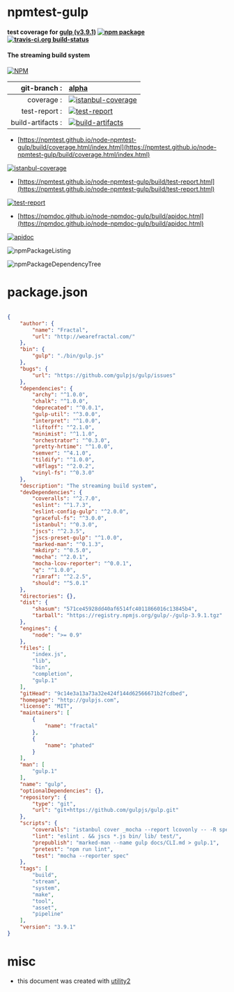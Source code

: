 # npmtest-gulp

#### test coverage for  [gulp (v3.9.1)](http://gulpjs.com)  [![npm package](https://img.shields.io/npm/v/npmtest-gulp.svg?style=flat-square)](https://www.npmjs.org/package/npmtest-gulp) [![travis-ci.org build-status](https://api.travis-ci.org/npmtest/node-npmtest-gulp.svg)](https://travis-ci.org/npmtest/node-npmtest-gulp)

#### The streaming build system

[![NPM](https://nodei.co/npm/gulp.png?downloads=true&downloadRank=true&stars=true)](https://www.npmjs.com/package/gulp)

| git-branch : | [alpha](https://github.com/npmtest/node-npmtest-gulp/tree/alpha)|
|--:|:--|
| coverage : | [![istanbul-coverage](https://npmtest.github.io/node-npmtest-gulp/build/coverage.badge.svg)](https://npmtest.github.io/node-npmtest-gulp/build/coverage.html/index.html)|
| test-report : | [![test-report](https://npmtest.github.io/node-npmtest-gulp/build/test-report.badge.svg)](https://npmtest.github.io/node-npmtest-gulp/build/test-report.html)|
| build-artifacts : | [![build-artifacts](https://npmtest.github.io/node-npmtest-gulp/glyphicons_144_folder_open.png)](https://github.com/npmtest/node-npmtest-gulp/tree/gh-pages/build)|

- [https://npmtest.github.io/node-npmtest-gulp/build/coverage.html/index.html](https://npmtest.github.io/node-npmtest-gulp/build/coverage.html/index.html)

[![istanbul-coverage](https://npmtest.github.io/node-npmtest-gulp/build/screenCapture.buildCi.browser.%252Ftmp%252Fbuild%252Fcoverage.lib.html.png)](https://npmtest.github.io/node-npmtest-gulp/build/coverage.html/index.html)

- [https://npmtest.github.io/node-npmtest-gulp/build/test-report.html](https://npmtest.github.io/node-npmtest-gulp/build/test-report.html)

[![test-report](https://npmtest.github.io/node-npmtest-gulp/build/screenCapture.buildCi.browser.%252Ftmp%252Fbuild%252Ftest-report.html.png)](https://npmtest.github.io/node-npmtest-gulp/build/test-report.html)

- [https://npmdoc.github.io/node-npmdoc-gulp/build/apidoc.html](https://npmdoc.github.io/node-npmdoc-gulp/build/apidoc.html)

[![apidoc](https://npmdoc.github.io/node-npmdoc-gulp/build/screenCapture.buildCi.browser.%252Ftmp%252Fbuild%252Fapidoc.html.png)](https://npmdoc.github.io/node-npmdoc-gulp/build/apidoc.html)

![npmPackageListing](https://npmtest.github.io/node-npmtest-gulp/build/screenCapture.npmPackageListing.svg)

![npmPackageDependencyTree](https://npmtest.github.io/node-npmtest-gulp/build/screenCapture.npmPackageDependencyTree.svg)



# package.json

```json

{
    "author": {
        "name": "Fractal",
        "url": "http://wearefractal.com/"
    },
    "bin": {
        "gulp": "./bin/gulp.js"
    },
    "bugs": {
        "url": "https://github.com/gulpjs/gulp/issues"
    },
    "dependencies": {
        "archy": "^1.0.0",
        "chalk": "^1.0.0",
        "deprecated": "^0.0.1",
        "gulp-util": "^3.0.0",
        "interpret": "^1.0.0",
        "liftoff": "^2.1.0",
        "minimist": "^1.1.0",
        "orchestrator": "^0.3.0",
        "pretty-hrtime": "^1.0.0",
        "semver": "^4.1.0",
        "tildify": "^1.0.0",
        "v8flags": "^2.0.2",
        "vinyl-fs": "^0.3.0"
    },
    "description": "The streaming build system",
    "devDependencies": {
        "coveralls": "^2.7.0",
        "eslint": "^1.7.3",
        "eslint-config-gulp": "^2.0.0",
        "graceful-fs": "^3.0.0",
        "istanbul": "^0.3.0",
        "jscs": "^2.3.5",
        "jscs-preset-gulp": "^1.0.0",
        "marked-man": "^0.1.3",
        "mkdirp": "^0.5.0",
        "mocha": "^2.0.1",
        "mocha-lcov-reporter": "^0.0.1",
        "q": "^1.0.0",
        "rimraf": "^2.2.5",
        "should": "^5.0.1"
    },
    "directories": {},
    "dist": {
        "shasum": "571ce45928dd40af6514fc4011866016c13845b4",
        "tarball": "https://registry.npmjs.org/gulp/-/gulp-3.9.1.tgz"
    },
    "engines": {
        "node": ">= 0.9"
    },
    "files": [
        "index.js",
        "lib",
        "bin",
        "completion",
        "gulp.1"
    ],
    "gitHead": "9c14e3a13a73a32e424f144d62566671b2fcdbed",
    "homepage": "http://gulpjs.com",
    "license": "MIT",
    "maintainers": [
        {
            "name": "fractal"
        },
        {
            "name": "phated"
        }
    ],
    "man": [
        "gulp.1"
    ],
    "name": "gulp",
    "optionalDependencies": {},
    "repository": {
        "type": "git",
        "url": "git+https://github.com/gulpjs/gulp.git"
    },
    "scripts": {
        "coveralls": "istanbul cover _mocha --report lcovonly -- -R spec && cat ./coverage/lcov.info | coveralls && rm -rf ./coverage",
        "lint": "eslint . && jscs *.js bin/ lib/ test/",
        "prepublish": "marked-man --name gulp docs/CLI.md > gulp.1",
        "pretest": "npm run lint",
        "test": "mocha --reporter spec"
    },
    "tags": [
        "build",
        "stream",
        "system",
        "make",
        "tool",
        "asset",
        "pipeline"
    ],
    "version": "3.9.1"
}
```



# misc
- this document was created with [utility2](https://github.com/kaizhu256/node-utility2)
